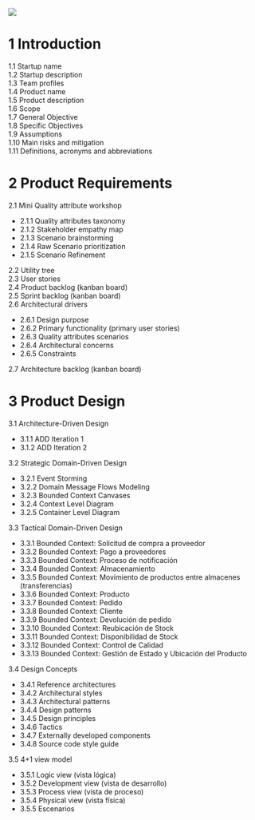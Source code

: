![](http://www.plantuml.com/plantuml/png/lPNDRXD13CVl-nHMEFHKeOA06sgQ5XG90MfLYQipwzswdPtPUcRRfgYFn07n27qnFFkLa2Q54ySTZ-sV_xPdiyCGKM9JsInSiQjHi08X4z6Lbk1x1d24vgeKtxXyvgqNU77qUlRkv6soUCb9kjE5rMjwzi6x-EV9QUSgZWGEtlHNplYUuE1Lzh2MrbWCuV-c31UO-rjs9HHe0wrPB3kAovh0IxpmMRO7Cur1Tz53BUmCrsYpMjDXIJ0vkMwuzf0J77EWnvyUfg97KOLy_ENO-8dMfHnTYPFHsBgS-IBUej2ahHrWSagXzYxWGZkWTek0WqCZ22LfNMZLP25mY5JXf7CyfaAnrI6i82a0XIXDwnjW2SPN6fsqcB0Puc6DyTFZ3rMwBOa2YdXh_KWuyze7TWZgJsFj-N1HHHKAFTGqK9cmhvkEZAlQKgNvqR1o10KeqQL8UQyTRcYtGNOIQZACLhaLmC5PYiyvvYFUa5ALgyLh9CCQgaN4w9C8VT43upnN7YxOeDegZae4mXHAdpI2C6H8wLQWcs1JrqEfosSglTONHgQv2Ywra9gjHfKaM-3ekoOOowaZWsHf-hfxVd59aMyw3jS5rHQwLigYSKb3pQfipxVpvAucqNdJ0iw_lJoVZrpTmBPQKRgZ72gkog07d9WBl4-vcz2WiEy9lzIHAxvltHgTL6uHr0kDeS33zpD0SwTpp2Jjv7oLXXOOda0jWIx9D37riRq1QJi1k_vAocwwwfysCgSYRLZgTdy_jMwGh4fw9oL5-ZtSIJhDAtPgaZJMYNRk2i7LKetK7_KinUuRR1e9NTykKFAquMdmXcNVq57J2xcSUwvbcZ5TqpKbsscs6B7miWQv1wTaXrNIxjvecxLygwP_UPRszVrp--ztlaafpAxdQlJT-bOap-sFoEYtUvDR-jrxlgBUjd8jyzPTN6NUN8SsuPCT6UzldTOCTetnYkzliwE_e-nG6v_-mBy1)


# 1 Introduction
1.1 Startup name  
1.2 Startup description  
1.3 Team profiles  
1.4 Product name  
1.5 Product description  
1.6 Scope  
1.7 General Objective  
1.8 Specific Objectives  
1.9 Assumptions  
1.10 Main risks and mitigation  
1.11 Definitions, acronyms and abbreviations  

# 2 Product Requirements
2.1 Mini Quality attribute workshop  
- 2.1.1 Quality attributes taxonomy  
- 2.1.2 Stakeholder empathy map  
- 2.1.3 Scenario brainstorming  
- 2.1.4 Raw Scenario prioritization  
- 2.1.5 Scenario Refinement  

2.2 Utility tree  
2.3 User stories  
2.4 Product backlog (kanban board)  
2.5 Sprint backlog (kanban board)  
2.6 Architectural drivers  
- 2.6.1 Design purpose  
- 2.6.2 Primary functionality (primary user stories)  
- 2.6.3 Quality attributes scenarios  
- 2.6.4 Architectural concerns  
- 2.6.5 Constraints  

2.7 Architecture backlog (kanban board)  

# 3 Product Design
3.1 Architecture-Driven Design  
- 3.1.1 ADD Iteration 1  
- 3.1.2 ADD Iteration 2  

3.2 Strategic Domain-Driven Design  
- 3.2.1 Event Storming  
- 3.2.2 Domain Message Flows Modeling  
- 3.2.3 Bounded Context Canvases  
- 3.2.4 Context Level Diagram  
- 3.2.5 Container Level Diagram  

3.3 Tactical Domain-Driven Design  
- 3.3.1 Bounded Context: Solicitud de compra a proveedor  
- 3.3.2 Bounded Context: Pago a proveedores  
- 3.3.3 Bounded Context: Proceso de notificación  
- 3.3.4 Bounded Context: Almacenamiento  
- 3.3.5 Bounded Context: Movimiento de productos entre almacenes (transferencias)  
- 3.3.6 Bounded Context: Producto  
- 3.3.7 Bounded Context: Pedido  
- 3.3.8 Bounded Context: Cliente  
- 3.3.9 Bounded Context: Devolución de pedido  
- 3.3.10 Bounded Context: Reubicación de Stock  
- 3.3.11 Bounded Context: Disponibilidad de Stock  
- 3.3.12 Bounded Context: Control de Calidad  
- 3.3.13 Bounded Context: Gestión de Estado y Ubicación del Producto  

3.4 Design Concepts  
- 3.4.1 Reference architectures  
- 3.4.2 Architectural styles  
- 3.4.3 Architectural patterns  
- 3.4.4 Design patterns  
- 3.4.5 Design principles  
- 3.4.6 Tactics  
- 3.4.7 Externally developed components  
- 3.4.8 Source code style guide  

3.5 4+1 view model  
- 3.5.1 Logic view (vista lógica)  
- 3.5.2 Development view (vista de desarrollo)  
- 3.5.3 Process view (vista de proceso)  
- 3.5.4 Physical view (vista física)  
- 3.5.5 Escenarios  
